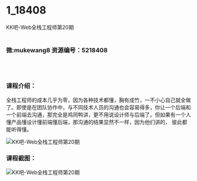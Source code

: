 # 1_18408
KK吧-Web全栈工程师第20期
<br/></br>
<h3>微:mukewang8 资源编号：5218408</h3>
<br/></br>
<h3>课程介绍：</h3>
<p>全栈工程师的成本几乎为零，因为各种技术都懂，胸有成竹，一不小心自己就全做了。即使是在团队协作中，与不同技术人员的沟通也会容易得多，你让一个后端和一个前端去沟通，那完全是鸡同鸭讲，更不用说设计师与后端了。但如果有一个人懂产品懂设计懂前端懂后端，那沟通的结果显然不一样，因为他们讲的， 彼此都能听得懂。</p>
<p><img src="https://www.ko996.com/wp-content/uploads/img/2021/02/1-41-300x229.png" alt="KK吧-Web全栈工程师第20期"></p>
<div class="info-desc">
<h3>课程截图：</h3>
<p><img src="https://www.ko996.com/wp-content/uploads/img/2021/02/2-44.png" alt="KK吧-Web全栈工程师第20期"></p>


			
</div>
